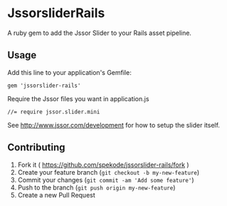 # JssorsliderRails

A ruby gem to add the Jssor Slider to your Rails asset pipeline.

## Usage

Add this line to your application's Gemfile:

    gem 'jssorslider-rails'

Require the Jssor files you want in application.js

    //= require jssor.slider.mini

See http://www.jssor.com/development for how to setup the slider itself.

## Contributing

1. Fork it ( https://github.com/spekode/jssorslider-rails/fork )
2. Create your feature branch (`git checkout -b my-new-feature`)
3. Commit your changes (`git commit -am 'Add some feature'`)
4. Push to the branch (`git push origin my-new-feature`)
5. Create a new Pull Request
